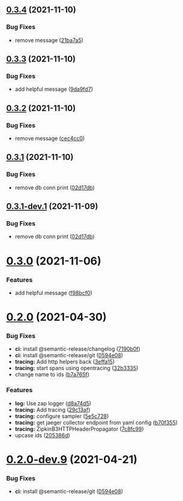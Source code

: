 ## [0.3.4](https://github.com/joaofnds/foo/compare/0.3.3...0.3.4) (2021-11-10)


### Bug Fixes

* remove message ([21ba7a5](https://github.com/joaofnds/foo/commit/21ba7a5d07daa3e2b7b086780c60688ae8311176))

## [0.3.3](https://github.com/joaofnds/foo/compare/0.3.2...0.3.3) (2021-11-10)


### Bug Fixes

* add helpful message ([9da9fd7](https://github.com/joaofnds/foo/commit/9da9fd7e84583b643e7fb384f68ea667186b9f59))

## [0.3.2](https://github.com/joaofnds/foo/compare/0.3.1...0.3.2) (2021-11-10)


### Bug Fixes

* remove message ([cec4cc0](https://github.com/joaofnds/foo/commit/cec4cc00383b70596a7c031d5e09acafe4f28068))

## [0.3.1](https://github.com/joaofnds/foo/compare/0.3.0...0.3.1) (2021-11-10)


### Bug Fixes

* remove db conn print ([02d17db](https://github.com/joaofnds/foo/commit/02d17db947c16f80ca1585c4cd9bf9ba8e7d964f))

## [0.3.1-dev.1](https://github.com/joaofnds/foo/compare/0.3.0...0.3.1-dev.1) (2021-11-09)


### Bug Fixes

* remove db conn print ([02d17db](https://github.com/joaofnds/foo/commit/02d17db947c16f80ca1585c4cd9bf9ba8e7d964f))

# [0.3.0](https://github.com/joaofnds/foo/compare/0.2.0...0.3.0) (2021-11-06)


### Features

* add helpful message ([f98bcf0](https://github.com/joaofnds/foo/commit/f98bcf04388e7e7bb4fa07ad9a4a518dfdc3528d))

# [0.2.0](https://github.com/joaofnds/foo/compare/0.1.0...0.2.0) (2021-04-30)


### Bug Fixes

* **ci:** install @semantic-release/changelog ([7190b0f](https://github.com/joaofnds/foo/commit/7190b0f257b7759b958d32f72dd2710f335226aa))
* **ci:** install @semantic-release/git ([0594e08](https://github.com/joaofnds/foo/commit/0594e082cc88839aefc366109a741fb3d2820b82))
* **tracing:** Add http helpers back ([3effa15](https://github.com/joaofnds/foo/commit/3effa15b74413bd41c2335cc7cc587ee55b2a9db))
* **tracing:** start spans using opentracing ([32b3335](https://github.com/joaofnds/foo/commit/32b3335b48d2a65891593a81dd0800aceba2208f))
* change name to ids ([b7a765f](https://github.com/joaofnds/foo/commit/b7a765feb19b3e6de87df9730dfd45682f603495))


### Features

* **log:** Use zap logger ([d8a74d5](https://github.com/joaofnds/foo/commit/d8a74d5dae8e7efc5445165cb4f98faec60749b6))
* **tracing:** Add tracing ([29c13af](https://github.com/joaofnds/foo/commit/29c13af16712e7221d4d7a291aef8411649dc7ee))
* **tracing:** configure sampler ([5e5c728](https://github.com/joaofnds/foo/commit/5e5c728aa621e70b9be59a0f2cde1b287c8e65a7))
* **tracing:** get jaeger collector endpoint from yaml config ([b70f355](https://github.com/joaofnds/foo/commit/b70f3556e351deb672b4c6eb7504df8f30176469))
* **tracing:** ZipkinB3HTTPHeaderPropagator ([7c8fc99](https://github.com/joaofnds/foo/commit/7c8fc995ea62f44585fcd06c098809b53ff08335))
* upcase ids ([205386d](https://github.com/joaofnds/foo/commit/205386da865d6f576611e2c9b194070ab78c3f2d))

# [0.2.0-dev.9](https://github.com/joaofnds/foo/compare/0.2.0-dev.8...0.2.0-dev.9) (2021-04-21)


### Bug Fixes

* **ci:** install @semantic-release/git ([0594e08](https://github.com/joaofnds/foo/commit/0594e082cc88839aefc366109a741fb3d2820b82))
